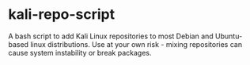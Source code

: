 # kali-repo-script
A bash script to add Kali Linux repositories to most Debian and Ubuntu-based linux distributions. Use at your own risk - mixing repositories can cause system instability or break packages.
